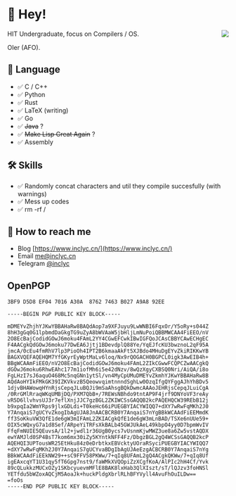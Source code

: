 # 👋 Hey!

<img align="right" src="https://github-readme-stats.vercel.app/api?username=inclyc&show_icons=true&hide_title=false" />

HIT Undergraduate, focus on Compilers / OS.

OIer (AFO).

## 💬 Language

- ✅  C / C++
- ✅  Python
- ✅  Rust
- ✅  LaTeX (writing)
- ✅  Go
- ✅  ~~Java~~ ?
- ✅  ~~Make Lisp Great Again~~ ?
- ✅  Assembly

## 🛠 Skills

- ✅  Randomly concat characters and util they compile succesfully (with warnings)
- ✅  Mess up codes
- ✅  rm -rf /

## 📮 How to reach me

- Blog [https://www.inclyc.cn/](https://www.inclyc.cn/)
- Email [me@inclyc.cn](mailto:me@inclyc.cn)
- Telegram [@inclyc](https://t.me/inclyc)

## OpenPGP

```
3BF9 D5D8 EF04 7016 A30A  8762 7463 B027 A9A8 92EE
```

```
-----BEGIN PGP PUBLIC KEY BLOCK-----

mDMEYvZhjhYJKwYBBAHaRw8BAQdAop7a9XFJuyu9LwWNBI6FqxOr/Y5oRy+s044Z
8hH3gGq0G1lpbmdDaGkgTG9uZyA8bWVAaW5jbHljLmNuPoiQBBMWCAA4FiEEO/nV
2O8EcBajCodidGOwJ6moku4FAmL2YY4CGwEFCwkIBwIGFQoJCAsCBBYCAwECHgEC
F4AACgkQdGOwJ6moku77DwEA6Jjtj1BDevdplQ88Ye/YqEJfcKU3bwznoL2qF95A
jmcA/0cEu4fmRhV7lp3PioOh4IPT2B6kmaaAkFt5XJBdo4MHuDgEYvZkiRIKKwYB
BAGXVQEFAQEHQM7YfGKyrEyWptMaLv6loq/Nx9rQOGACH0BGPCL0igk3AwEIB4h+
BBgWCAAmFiEEO/nV2O8EcBajCodidGOwJ6moku4FAmL2ZIkCGwwFCQPCZwAACgkQ
dGOwJ6moku6RhwEAhc177m1iofMh6i5e42dNzv/8wQzXgyCXBSQ0Nri/AiQA/i8o
FgLHzI7sJ6aquO468Mc5nqGNn1ytSl/vn4MyCpUMuDMEYvZkmhYJKwYBBAHaRw8B
AQdAoHYIkFMkGK39IZKVkvzB5QeowvqimtnnndSghLw0OzqIfgQYFggAJhYhBDv5
1djvBHAWowqHYnRjsCepqJLuBQJi9mSaAhsgBQkDwmcAAAoJEHRjsCepqJLuiCgA
/0RrGMlRraqWKqUMBjDQ/PXM7QbB+/7REWsNBhdo9tntAP9F4jrf9DNYoVF3reAy
vR5D6llvhvsUJ3r7eflXnjJJC7gzBGL2ZKIWCSsGAQQB2kcPAQEHQCW39REbB12j
b9xpqIa2WmYRps9jlxGDLdi+T0keHc66iPUEGBYIACYWIQQ7+dXY7wRwFqMKh2J0
Y7AnqaiS7gUCYvZkogIbAgUJA8JnAACBCRB0Y7AnqaiS7nYgBBkWCAAdFiEEMmdK
ff3SoKkuVW3QfE1de6gW3mIFAmL2ZKIACgkQfE1de6gW3mLnBAD/TSXe6nUUe59+
OIX5cWQxyG7a1d8Sef/ARpeYiTRFsXkBALb45GWJUkAeL49kbpO4yy0D7bpmWvIV
FfqFmNUIE5QEuvsA/1l2+jwdl1r36UgB0ycs7vUsnmKjwMWZ3ue8a6Zw5vstAQDX
ewYAMJld0SP4BsT7kom6mx30iZy5KYntkNFF4Fz/DbgzBGL2gQ4WCSsGAQQB2kcP
AQEHQI3UPTousWR25EtHku84z0eDrbtkxEBVcktyUOraRSyciPUEGBYIACYWIQQ7
+dXY7wRwFqMKh2J0Y7AnqaiS7gUCYvaBDgIbAgUJAeEzgACBCRB0Y7AnqaiS7nYg
BBkWCAAdFiEEkNW29++sC9FFV58PKWw/7+qIq8UFAmL2gQ4ACgkQKWw/7+qIq8Uf
igEAxcqYT1U31qy5fT6Gpg7nst9/faWMkXVQOpiZzXCgfKoA/AlPIc2hH4Cf/Yvk
89cQLukkzMUCxOZy1SKbcyuevmMFlE8BAK8lxHab3QlXIszt/sT/lQJzv3foHNSl
YETfdu5bWZoxAQCjM5AoaJk+huckPldgXbrlRLhBFYVyll4AvuFhOuILDw==
=foOs
-----END PGP PUBLIC KEY BLOCK-----
```
